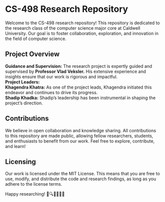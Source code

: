 <h1> CS-498 Research Repository </h1>
Welcome to the CS-498 research repository! This repository is dedicated to the research class of the computer science major core at Caldwell University. Our goal is to foster collaboration, exploration, and innovation in the field of computer science.

<h2> Project Overview </h2>
<b>Guidance and Supervision: </b> The research project is expertly guided and supervised by <b>Professor Vlad Veksler.</b> His extensive experience and insights ensure that our work is rigorous and impactful. </br>
<b> Project Leaders: </b> </br>
<b>Khagendra Khatra:</b> As one of the project leads, Khagendra initiated this endeavor and continues to drive its progress.</br>
<b>Shadip Khadka:</b> Shadip’s leadership has been instrumental in shaping the project’s direction.
<h2> Contributions </h2>
We believe in open collaboration and knowledge sharing. All contributions to this repository are made public, allowing fellow researchers, students, and enthusiasts to benefit from our work. Feel free to explore, contribute, and learn!

<h2> Licensing </h2>
Our work is licensed under the MIT License. This means that you are free to use, modify, and distribute the code and research findings, as long as you adhere to the license terms.

Happy researching! 🚀🔍👩‍💻👨‍💻

